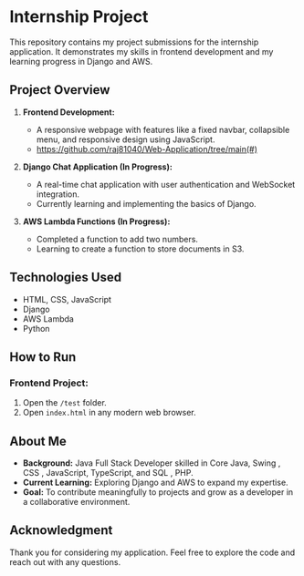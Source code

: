# Internship Project

This repository contains my project submissions for the internship application. It demonstrates my skills in frontend development and my learning progress in Django and AWS.

## Project Overview

1. **Frontend Development:**
   - A responsive webpage with features like a fixed navbar, collapsible menu, and responsive design using JavaScript.
   - https://github.com/raj81040/Web-Application/tree/main(#)

2. **Django Chat Application (In Progress):**
   - A real-time chat application with user authentication and WebSocket integration.
   - Currently learning and implementing the basics of Django.

3. **AWS Lambda Functions (In Progress):**
   - Completed a function to add two numbers.
   - Learning to create a function to store documents in S3.

## Technologies Used

- HTML, CSS, JavaScript
- Django
- AWS Lambda
- Python

## How to Run

### Frontend Project:
1. Open the `/test` folder.
2. Open `index.html` in any modern web browser.


## About Me

- **Background:** Java Full Stack Developer skilled in Core Java, Swing , CSS , JavaScript, TypeScript, and SQL , PHP.
- **Current Learning:** Exploring Django and AWS to expand my expertise.
- **Goal:** To contribute meaningfully to projects and grow as a developer in a collaborative environment.

## Acknowledgment

Thank you for considering my application. Feel free to explore the code and reach out with any questions.

